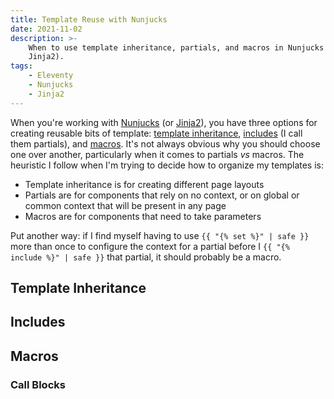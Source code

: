 ```yaml
---
title: Template Reuse with Nunjucks
date: 2021-11-02
description: >-
    When to use template inheritance, partials, and macros in Nunjucks (or
    Jinja2).
tags:
    - Eleventy
    - Nunjucks
    - Jinja2
---
```


When you're working with [Nunjucks](https://mozilla.github.io/nunjucks/) (or
[Jinja2](https://jinja.palletsprojects.com/en/3.0.x/)), you have three options
for creating reusable bits of template: [template
inheritance](https://mozilla.github.io/nunjucks/templating.html#template-inheritance),
[includes](https://mozilla.github.io/nunjucks/templating.html#include) (I call
them partials), and
[macros](https://mozilla.github.io/nunjucks/templating.html#macro). It's not
always obvious why you should choose one over another, particularly when it
comes to partials <i>vs</i> macros. The heuristic I follow when I'm trying to
decide how to organize my templates is:

- Template inheritance is for creating different page layouts
- Partials are for components that rely on no context, or on global or common
  context that will be present in any page
- Macros are for components that need to take parameters

Put another way: if I find myself having to use `{{ "{% set %}" | safe }}` more
than once to configure the context for a partial before I `{{ "{% include %}" |
safe }}` that partial, it should probably be a macro.

## Template Inheritance

## Includes

## Macros

### Call Blocks
